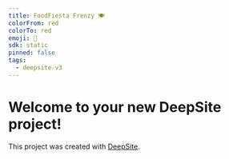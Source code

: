 ```yaml
---
title: FoodFiesta Frenzy 🍽️
colorFrom: red
colorTo: red
emoji: 🐳
sdk: static
pinned: false
tags:
  - deepsite-v3
---
```


# Welcome to your new DeepSite project!
This project was created with [DeepSite](https://deepsite.hf.co).
